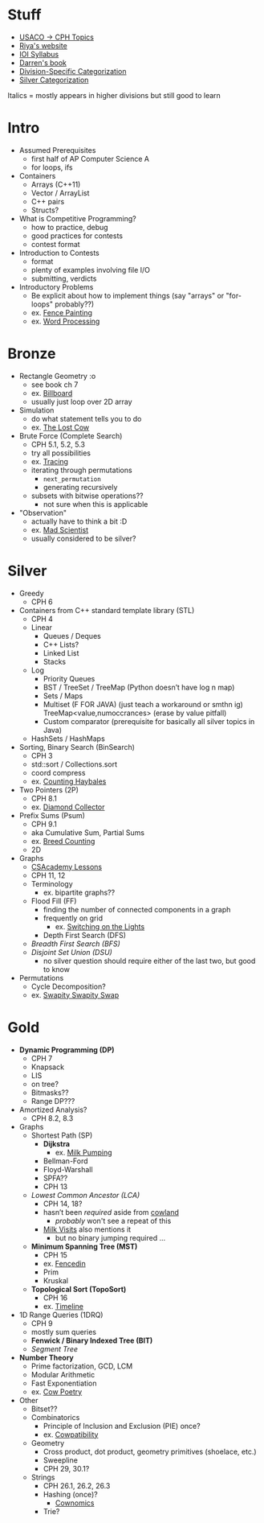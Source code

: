 # Stuff

 - [USACO -> CPH Topics](https://github.com/bqi343/USACO/blob/master/Contests/USACO%20Links/USACO%20Topics.md)
 - [Riya's website](https://www.vplanetcoding.com/courses)
 - [IOI Syllabus](https://people.ksp.sk/~misof/ioi-syllabus/ioi-syllabus.pdf)
 - [Darren's book](https://www.overleaf.com/project/5e73f65cde1d010001224d8a)
 - [Division-Specific Categorization](https://github.com/bqi343/USACO/blob/master/Contests/USACO%20Links/Division-Specific/Silver.md)
 - [Silver Categorization](https://docs.google.com/document/d/1ba2jr2PFrtxHuGfvdjYVKX-8VzkQAdhpiMLlpXxiAOM/edit)

Italics = mostly appears in higher divisions but still good to learn

# Intro

 - Assumed Prerequisites 
   - first half of AP Computer Science A
   - for loops, ifs
 - Containers
   - Arrays (C++11)
   - Vector / ArrayList
   - C++ pairs
   - Structs?
 - What is Competitive Programming?
   - how to practice, debug
   - good practices for contests
   - contest format
 - Introduction to Contests
   - format
   - plenty of examples involving file I/O
   - submitting, verdicts
 - Introductory Problems
   - Be explicit about how to implement things (say "arrays" or "for-loops" probably??)
   - ex. [Fence Painting](http://usaco.org/index.php?page=viewproblem2&cpid=567)
   - ex. [Word Processing](http://usaco.org/index.php?page=viewproblem2&cpid=987)

# Bronze

 - Rectangle Geometry :o
   - see book ch 7
   - ex. [Billboard](http://usaco.org/index.php?page=viewproblem2&cpid=759)
   - usually just loop over 2D array
 - Simulation
   - do what statement tells you to do
   - ex. [The Lost Cow](http://usaco.org/index.php?page=viewproblem2&cpid=735)
 - Brute Force (Complete Search)
   - CPH 5.1, 5.2, 5.3
   - try all possibilities
   - ex. [Tracing](http://usaco.org/index.php?page=viewproblem2&cpid=1037)
   - iterating through permutations
     - `next_permutation`
     - generating recursively
   - subsets with bitwise operations??
     - not sure when this is applicable
 - "Observation"
   - actually have to think a bit :D
   - ex. [Mad Scientist](http://usaco.org/index.php?page=viewproblem2&cpid=1012)
   - usually considered to be silver?

# Silver

 - Greedy
   - CPH 6
 - Containers from C++ standard template library (STL)
   - CPH 4
   - Linear
     - Queues / Deques
     - C++ Lists?
     - Linked List
     - Stacks
   - Log
     - Priority Queues
     - BST / TreeSet / TreeMap (Python doesn’t have log n map)
     - Sets / Maps
     - Multiset (F FOR JAVA) (just teach a workaround or smthn ig) TreeMap<value,numoccrances> (erase by value pitfall)
     - Custom comparator (prerequisite for basically all silver topics in Java)
   - HashSets / HashMaps
 - Sorting, Binary Search (BinSearch)
   - CPH 3
   - std::sort / Collections.sort
   - coord compress
   - ex. [Counting Haybales](http://usaco.org/index.php?page=viewproblem2&cpid=666)
 - Two Pointers (2P)
   - CPH 8.1
   - ex. [Diamond Collector](http://usaco.org/index.php?page=viewproblem2&cpid=643)
 - Prefix Sums (Psum)
   - CPH 9.1
   - aka Cumulative Sum, Partial Sums
   - ex. [Breed Counting](http://www.usaco.org/index.php?page=viewproblem2&cpid=572)
   - 2D
 - Graphs
   - [CSAcademy Lessons](https://csacademy.com/lessons/)
   - CPH 11, 12
   - Terminology
     - ex. bipartite graphs??
   - Flood Fill (FF)
     - finding the number of connected components in a graph
     - frequently on grid
       - ex. [Switching on the Lights](http://www.usaco.org/index.php?page=viewproblem2&cpid=570)
     - Depth First Search (DFS)
   - *Breadth First Search (BFS)*
   - *Disjoint Set Union (DSU)*
     - no silver question should require either of the last two, but good to know
 - Permutations 
   - Cycle Decomposition?
   - ex. [Swapity Swapity Swap](http://www.usaco.org/index.php?page=viewproblem2&cpid=1014)

# Gold

 - **Dynamic Programming (DP)**
   - CPH 7
   - Knapsack
   - LIS
   - on tree?
   - Bitmasks??
   - Range DP???
 - Amortized Analysis?
   - CPH 8.2, 8.3
 - Graphs
   - Shortest Path (SP)
     - **Dijkstra**
       - ex. [Milk Pumping](http://www.usaco.org/index.php?page=viewproblem2&cpid=969)
     - Bellman-Ford
     - Floyd-Warshall
     - SPFA??
     - CPH 13
   - *Lowest Common Ancestor (LCA)*
     - CPH 14, 18?
     - hasn’t been *required* aside from [cowland](http://www.usaco.org/index.php?page=viewproblem2&cpid=921)
       - *probably* won't see a repeat of this
     - [Milk Visits](http://www.usaco.org/index.php?page=viewproblem2&cpid=970) also mentions it
       - but no binary jumping required ...
   - **Minimum Spanning Tree (MST)**
     - CPH 15
     - ex. [Fencedin](http://www.usaco.org/index.php?page=viewproblem2&cpid=623)
     - Prim
     - Kruskal
   - **Topological Sort (TopoSort)**
     - CPH 16
     - ex. [Timeline](http://www.usaco.org/index.php?page=viewproblem2&cpid=1017)
 - 1D Range Queries (1DRQ)
   - CPH 9
   - mostly sum queries
   - **Fenwick / Binary Indexed Tree (BIT)**
   - *Segment Tree*
 - **Number Theory**
   - Prime factorization, GCD, LCM
   - Modular Arithmetic
   - Fast Exponentiation 
   - ex. [Cow Poetry](http://usaco.org/index.php?page=viewproblem2&cpid=897)
 - Other
   - Bitset??
   - Combinatorics
     - Principle of Inclusion and Exclusion (PIE) once?
     - ex. [Cowpatibility](http://usaco.org/index.php?page=viewproblem2&cpid=862)
   - Geometry
     - Cross product, dot product, geometry primitives (shoelace, etc.)
     - Sweepline
     - CPH 29, 30.1?
   - Strings
     - CPH 26.1, 26.2, 26.3
     - Hashing (once)?
       - [Cownomics](http://www.usaco.org/index.php?page=viewproblem2&cpid=741)
     - Trie?